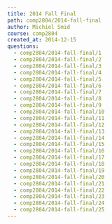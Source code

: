 ```yaml
---
title: 2014 Fall Final
path: comp2804/2014-fall-final
author: Michiel Smid
course: comp2804
created_at: 2014-12-15
questions:
  - comp2804/2014-fall-final/1
  - comp2804/2014-fall-final/2
  - comp2804/2014-fall-final/3
  - comp2804/2014-fall-final/4
  - comp2804/2014-fall-final/5
  - comp2804/2014-fall-final/6
  - comp2804/2014-fall-final/7
  - comp2804/2014-fall-final/8
  - comp2804/2014-fall-final/9
  - comp2804/2014-fall-final/10
  - comp2804/2014-fall-final/11
  - comp2804/2014-fall-final/12
  - comp2804/2014-fall-final/13
  - comp2804/2014-fall-final/14
  - comp2804/2014-fall-final/15
  - comp2804/2014-fall-final/16
  - comp2804/2014-fall-final/17
  - comp2804/2014-fall-final/18
  - comp2804/2014-fall-final/19
  - comp2804/2014-fall-final/20
  - comp2804/2014-fall-final/21
  - comp2804/2014-fall-final/22
  - comp2804/2014-fall-final/23
  - comp2804/2014-fall-final/24
  - comp2804/2014-fall-final/25
---
```

